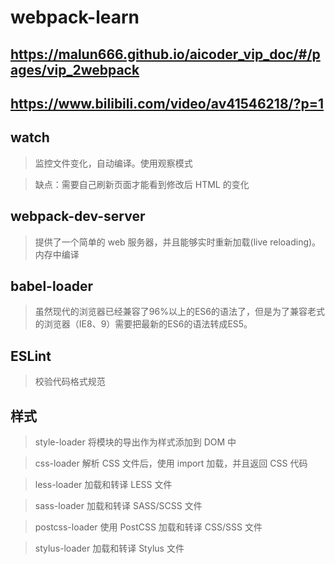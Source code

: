 # webpack-learn

## https://malun666.github.io/aicoder_vip_doc/#/pages/vip_2webpack
## https://www.bilibili.com/video/av41546218/?p=1

## watch

  > 监控文件变化，自动编译。使用观察模式

  > 缺点：需要自己刷新页面才能看到修改后 HTML 的变化

## webpack-dev-server 

  > 提供了一个简单的 web 服务器，并且能够实时重新加载(live reloading)。内存中编译

## babel-loader 

  > 虽然现代的浏览器已经兼容了96%以上的ES6的语法了，但是为了兼容老式的浏览器（IE8、9）需要把最新的ES6的语法转成ES5。

## ESLint

  > 校验代码格式规范

## 样式

  > style-loader 将模块的导出作为样式添加到 DOM 中

  > css-loader 解析 CSS 文件后，使用 import 加载，并且返回 CSS 代码

  > less-loader 加载和转译 LESS 文件

  > sass-loader 加载和转译 SASS/SCSS 文件

  > postcss-loader 使用 PostCSS 加载和转译 CSS/SSS 文件
  
  > stylus-loader 加载和转译 Stylus 文件
